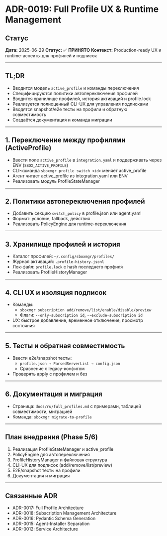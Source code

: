 # ADR-0019: Full Profile UX & Runtime Management

## Статус

**Дата:** 2025-06-29
**Статус:** ✅ **ПРИНЯТО**
**Контекст:** Production-ready UX и runtime-аспекты для профилей и подписок

---

## TL;DR

- Вводится модель `active_profile` и команды переключения
- Специфицируются политики автопереключения профилей
- Вводится хранилище профилей, история активаций и profile.lock
- Реализуется полноценный CLI-UX для управления подписками
- Вводятся snapshot/e2e тесты на профили и обратную совместимость
- Создаётся документация и команда миграции

---

## 1. Переключение между профилями (ActiveProfile)

- Ввести поле `active_profile` в `integration.yaml` и поддерживать через ENV (`SBOX_ACTIVE_PROFILE`)
- CLI-команда `sboxmgr profile switch <id>` меняет active_profile
- Агент читает active_profile из integration.yaml или ENV
- Реализовать модуль ProfileStateManager

---

## 2. Политики автопереключения профилей

- Добавить секцию `switch_policy` в profile.json или agent.yaml
- Формат: условие, fallback, действия
- Реализовать PolicyEngine для runtime-переключения

---

## 3. Хранилище профилей и история

- Каталог профилей: `~/.config/sboxmgr/profiles/`
- Журнал активаций: `.profile-history.jsonl`
- Лок-файл: `profile.lock` с hash последнего профиля
- Реализовать ProfileHistoryManager

---

## 4. CLI UX и изоляция подписок

- Команды:
  - `sboxmgr subscription add/remove/list/enable/disable/preview`
  - Флаги: `--only-subscription id`, `--exclude-subscription id`
- UX: быстрое добавление, временное отключение, просмотр состояния

---

## 5. Тесты и обратная совместимость

- Ввести e2e/snapshot тесты:
  - `profile.json → ParsedServerList → config.json`
  - Сравнение с legacy-конфигом
- Проверять apply с профилем и без

---

## 6. Документация и миграция

- Страница: `docs/ru/full_profiles.md` с примерами, таблицей совместимости, миграцией
- Команда: `sboxmgr migrate-to-profile`

---

## План внедрения (Phase 5/6)

1. Реализация ProfileStateManager и active_profile
2. PolicyEngine для автопереключения
3. ProfileHistoryManager и файловая структура
4. CLI-UX для подписок (add/remove/list/preview)
5. E2E/snapshot тесты на профили
6. Документация и миграция

---

## Связанные ADR

- ADR-0017: Full Profile Architecture
- ADR-0018: Subscription Management Architecture
- ADR-0016: Pydantic Schema Generation
- ADR-0015: Agent-Installer Separation
- ADR-0012: Service Architecture
